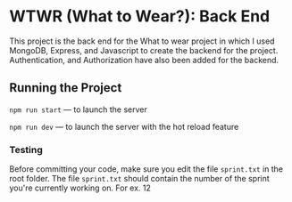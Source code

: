 # WTWR (What to Wear?): Back End
This project is the back end for the What to wear project in which I used MongoDB, Express, and Javascript to create the backend for the project.  Authentication, and Authorization have also been added for the backend.
## Running the Project
`npm run start` — to launch the server 

`npm run dev` — to launch the server with the hot reload feature

### Testing
Before committing your code, make sure you edit the file `sprint.txt` in the root folder. The file `sprint.txt` should contain the number of the sprint you're currently working on. For ex. 12
